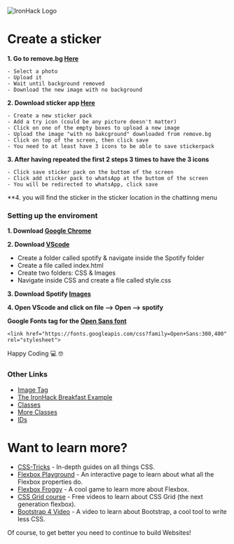 ![IronHack Logo](https://user-images.githubusercontent.com/36512182/51620133-a4c4ec80-1f29-11e9-8ec7-ad5635578a36.png)
# Create a sticker 

**1. Go to remove.bg [Here](https://www.remove.bg)**

    - Select a photo 
    - Upload it 
    - Wait until background removed 
    - Download the new image with no background
    
**2. Download sticker app [Here](https://itunes.apple.com/fr/app/sticker-maker-studio/id1443326857?l=en&mt=8)**

    - Create a new sticker pack
    - Add a try icon (could be any picture doesn't matter)
    - Click on one of the empty boxes to upload a new image 
    - Upload the image "with no bakcground" downloaded from remove.bg
    - Click on top of the screen, then click save
    - You need to at least have 3 icons to be able to save stickerpack
    
**3. After having repeated the first 2 steps 3 times to have the 3 icons**

    - Click save sticker pack on the buttom of the screen 
    - Click add sticker pack to whatsApp at the buttom of the screen
    - You will be redirected to whatsApp, click save 
    
**4. you will find the sticker in the sticker location in the chattinng menu 

### Setting up the enviroment

**1. Download [Google Chrome](https://www.google.com/chrome/)**

**2. Download [VScode](https://code.visualstudio.com)**

   - Create a folder called spotify & navigate inside the Spotify folder
   - Create a file called index.html
   - Create two folders: CSS & Images
   - Navigate inside CSS and create a file called style.css 

**3. Download Spotify [Images](https://bit.ly/2G1igqW)**


**4. Open VScode and click on file --> Open --> spotify**


<!---Having trouble setting up your files and folders? Download and extract the [Spotify](https://github.com/M-Gadd/spotify-Project/archive/master.zip) . It already has the project structure and all the images you need! --->


**Google Fonts <link> tag for the [Open Sans font](https://fonts.google.com/specimen/Open+Sans)**

`<link href="https://fonts.googleapis.com/css?family=Open+Sans:300,400" rel="stylesheet">`



Happy Coding 💻 🤓


### Other Links
 - [Image Tag](https://codepen.io/ironhack/pen/GmqZjr)
 - [The IronHack Breakfast Example](https://codepen.io/ironhack/pen/PGokOb)
 - [Classes](https://codepen.io/ironhack/pen/XMmVja)
 - [More Classes](https://codepen.io/ironhack/pen/dWzbYv)
 - [IDs](https://codepen.io/ironhack/pen/EXOPLj)
 


# Want to learn more? 
- [CSS-Tricks](https://css-tricks.com) - In-depth guides on all things CSS.
- [Flexbox Playground](https://codepen.io/enxaneta/full/adLPwv) - An interactive page to learn about what all the Flexbox properties do.
- [Flexbox Froggy](https://flexboxfroggy.com) - A cool game to learn more about Flexbox.
- [CSS Grid course](https://cssgrid.io) - Free videos to learn about CSS Grid (the next generation flexbox).
- [Bootstrap 4 Video](https://www.youtube.com/watch?v=9cKsq14Kfsw&feature=youtu.be) - A video to learn about Bootstrap, a cool tool to write less CSS.

Of course, to get better you need to continue to build Websites!

